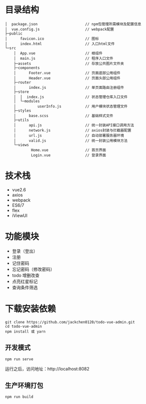 # 目录结构

```
│  package.json                      // npm包管理所需模块及配置信息
│  vue.config.js                     // webpack配置
├─public
│      favicon.ico                   // 图标
│      index.html                    // 入口html文件
└─src
    │  App.vue                       // 根组件
    │  main.js                       // 程序入口文件
    ├─assets                         // 存放公共图片文件夹
    ├─components
    │      Footer.vue                // 页面底部公用组件
    │      Header.vue                // 页面头部公用组件
    ├─router
    │      index.js                  // 单页面路由注册组件
    ├─store
    │  │  index.js                   // 状态管理仓库入口文件
    │  └─modules
    │          userInfo.js           // 用户模块状态管理文件
    ├─styles
    │      base.scss                 // 基础样式文件
    ├─utils
    │      api.js                    // 统一封装API接口调用方法
    │      network.js                // axios封装与拦截器配置
    │      url.js                    // 自动部署服务器环境
    │      valid.js                  // 统一封装公用模块方法
    └─views
            Home.vue                 // 首页界面
            Login.vue                // 登录界面
```

# 技术栈

- vue2.6
- axios
- webpack
- ES6/7
- flex
- iViewUI

# 功能模块

- 登录（登出）
- 注册
- 记住密码
- 忘记密码（修改密码）
- todo 增删改查
- 点亮红星标记
- 查询条件筛选

# 下载安装依赖

```
git clone https://github.com/jackchen0120/todo-vue-admin.git
cd todo-vue-admin
npm install 或 yarn
```

## 开发模式

```
npm run serve
```

运行之后，访问地址：http://localhost:8082

## 生产环境打包

```
npm run build
```
